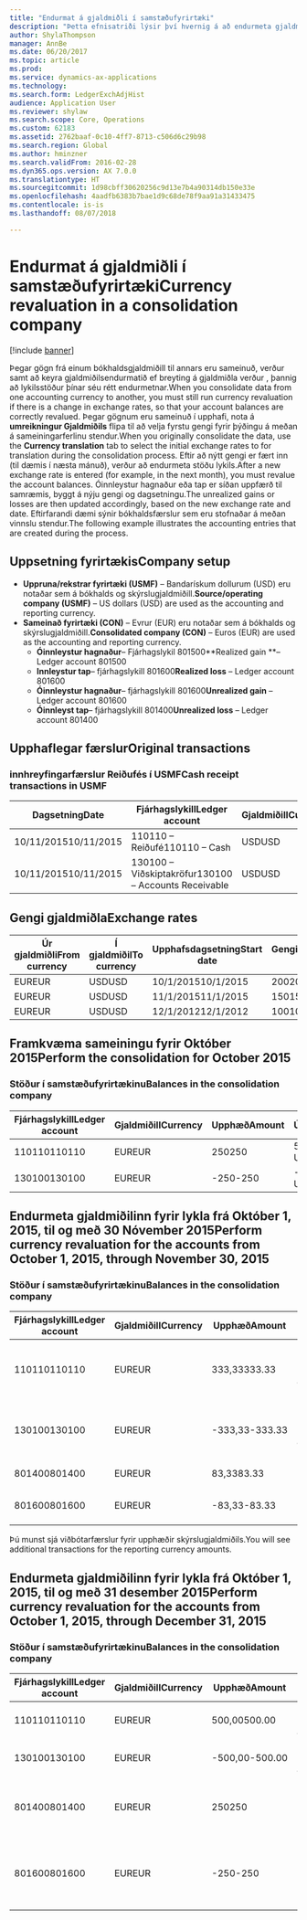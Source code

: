 ```yaml
---
title: "Endurmat á gjaldmiðli í samstæðufyrirtæki"
description: "Þetta efnisatriði lýsir því hvernig á að endurmeta gjaldmiðil í samstæðufyrirtæki."
author: ShylaThompson
manager: AnnBe
ms.date: 06/20/2017
ms.topic: article
ms.prod: 
ms.service: dynamics-ax-applications
ms.technology: 
ms.search.form: LedgerExchAdjHist
audience: Application User
ms.reviewer: shylaw
ms.search.scope: Core, Operations
ms.custom: 62183
ms.assetid: 2762baaf-0c10-4ff7-8713-c506d6c29b98
ms.search.region: Global
ms.author: hminzner
ms.search.validFrom: 2016-02-28
ms.dyn365.ops.version: AX 7.0.0
ms.translationtype: HT
ms.sourcegitcommit: 1d98cbff30620256c9d13e7b4a90314db150e33e
ms.openlocfilehash: 4aadfb6383b7bae1d9c68de78f9aa91a31433475
ms.contentlocale: is-is
ms.lasthandoff: 08/07/2018

---
```


# <a name="currency-revaluation-in-a-consolidation-company"></a><span data-ttu-id="08838-103">Endurmat á gjaldmiðli í samstæðufyrirtæki</span><span class="sxs-lookup"><span data-stu-id="08838-103">Currency revaluation in a consolidation company</span></span>

[!include [banner](../includes/banner.md)]

<span data-ttu-id="08838-104">Þegar gögn frá einum bókhaldsgjaldmiðill til annars eru sameinuð, verður samt að keyra gjaldmiðilsendurmatið ef breyting á gjaldmiðla verður , þannig að lykilsstöður þínar séu rétt endurmetnar.</span><span class="sxs-lookup"><span data-stu-id="08838-104">When you consolidate data from one accounting currency to another, you must still run currency revaluation if there is a change in exchange rates, so that your account balances  are correctly revalued.</span></span> <span data-ttu-id="08838-105">Þegar gögnum eru sameinuð í upphafi, nota á **umreikningur Gjaldmiðils** flipa til að velja fyrstu gengi fyrir þýðingu á meðan á sameiningarferlinu stendur.</span><span class="sxs-lookup"><span data-stu-id="08838-105">When you originally consolidate the data, use the **Currency translation** tab to select the initial exchange rates to for translation during the consolidation process.</span></span> <span data-ttu-id="08838-106">Eftir að nýtt gengi er fært inn (til dæmis í næsta mánuð), verður að endurmeta stöðu lykils.</span><span class="sxs-lookup"><span data-stu-id="08838-106">After a new exchange rate is entered (for example, in the next month), you must revalue the account balances.</span></span> <span data-ttu-id="08838-107">Óinnleystur hagnaður eða tap er síðan uppfærð til samræmis, byggt á nýju gengi og dagsetningu.</span><span class="sxs-lookup"><span data-stu-id="08838-107">The unrealized gains or losses are then updated accordingly, based on the new exchange rate and date.</span></span> <span data-ttu-id="08838-108">Eftirfarandi dæmi sýnir bókhaldsfærslur sem eru stofnaðar á meðan vinnslu stendur.</span><span class="sxs-lookup"><span data-stu-id="08838-108">The following example illustrates the accounting entries that are created during the process.</span></span>

## <a name="company-setup"></a><span data-ttu-id="08838-109">Uppsetning fyrirtækis</span><span class="sxs-lookup"><span data-stu-id="08838-109">Company setup</span></span>
-   <span data-ttu-id="08838-110">**Uppruna/rekstrar fyrirtæki (USMF)** – Bandarískum dollurum (USD) eru notaðar sem á bókhalds og skýrslugjaldmiðill.</span><span class="sxs-lookup"><span data-stu-id="08838-110">**Source/operating company (USMF)** – US dollars (USD) are used as the accounting and reporting currency.</span></span>
-   <span data-ttu-id="08838-111">**Sameinað fyrirtæki (CON)** – Evrur (EUR) eru notaðar sem á bókhalds og skýrslugjaldmiðill.</span><span class="sxs-lookup"><span data-stu-id="08838-111">**Consolidated company (CON)** – Euros (EUR) are used as the accounting and reporting currency.</span></span>
    -   <span data-ttu-id="08838-112">**Óinnleystur hagnaður**– Fjárhagslykil 801500</span><span class="sxs-lookup"><span data-stu-id="08838-112">**Realized gain **– Ledger account 801500</span></span>
    -   <span data-ttu-id="08838-113">**Innleystur tap**– fjárhagslykill 801600</span><span class="sxs-lookup"><span data-stu-id="08838-113">**Realized loss** – Ledger account 801600</span></span>
    -   <span data-ttu-id="08838-114">**Óinnleystur hagnaður**– fjárhagslykill 801600</span><span class="sxs-lookup"><span data-stu-id="08838-114">**Unrealized gain** – Ledger account 801600</span></span>
    -   <span data-ttu-id="08838-115">**Óinnleyst tap**– fjárhagslykill 801400</span><span class="sxs-lookup"><span data-stu-id="08838-115">**Unrealized loss** – Ledger account 801400</span></span>

## <a name="original-transactions"></a><span data-ttu-id="08838-116">Upphaflegar færslur</span><span class="sxs-lookup"><span data-stu-id="08838-116">Original transactions</span></span>
### <a name="cash-receipt-transactions-in-usmf"></a><span data-ttu-id="08838-117">innhreyfingarfærslur Reiðufés í USMF</span><span class="sxs-lookup"><span data-stu-id="08838-117">Cash receipt transactions in USMF</span></span>

| <span data-ttu-id="08838-118">Dagsetning</span><span class="sxs-lookup"><span data-stu-id="08838-118">Date</span></span>       | <span data-ttu-id="08838-119">Fjárhagslykill</span><span class="sxs-lookup"><span data-stu-id="08838-119">Ledger account</span></span>               | <span data-ttu-id="08838-120">Gjaldmiðill</span><span class="sxs-lookup"><span data-stu-id="08838-120">Currency</span></span> | <span data-ttu-id="08838-121">Upphæð</span><span class="sxs-lookup"><span data-stu-id="08838-121">Amount</span></span> |
|------------|------------------------------|----------|--------|
| <span data-ttu-id="08838-122">10/11/2015</span><span class="sxs-lookup"><span data-stu-id="08838-122">10/11/2015</span></span> | <span data-ttu-id="08838-123">110110 – Reiðufé</span><span class="sxs-lookup"><span data-stu-id="08838-123">110110 – Cash</span></span>                | <span data-ttu-id="08838-124">USD</span><span class="sxs-lookup"><span data-stu-id="08838-124">USD</span></span>      | <span data-ttu-id="08838-125">500</span><span class="sxs-lookup"><span data-stu-id="08838-125">500</span></span>    |
| <span data-ttu-id="08838-126">10/11/2015</span><span class="sxs-lookup"><span data-stu-id="08838-126">10/11/2015</span></span> | <span data-ttu-id="08838-127">130100 – Viðskiptakröfur</span><span class="sxs-lookup"><span data-stu-id="08838-127">130100 – Accounts Receivable</span></span> | <span data-ttu-id="08838-128">USD</span><span class="sxs-lookup"><span data-stu-id="08838-128">USD</span></span>      | <span data-ttu-id="08838-129">-500</span><span class="sxs-lookup"><span data-stu-id="08838-129">-500</span></span>   |

## <a name="exchange-rates"></a><span data-ttu-id="08838-130">Gengi gjaldmiðla</span><span class="sxs-lookup"><span data-stu-id="08838-130">Exchange rates</span></span>

| <span data-ttu-id="08838-131">Úr gjaldmiðli</span><span class="sxs-lookup"><span data-stu-id="08838-131">From currency</span></span> | <span data-ttu-id="08838-132">Í gjaldmiðil</span><span class="sxs-lookup"><span data-stu-id="08838-132">To currency</span></span> | <span data-ttu-id="08838-133">Upphafsdagsetning</span><span class="sxs-lookup"><span data-stu-id="08838-133">Start date</span></span> | <span data-ttu-id="08838-134">Gengi</span><span class="sxs-lookup"><span data-stu-id="08838-134">Exchange rate</span></span> |
|---------------|-------------|------------|---------------|
| <span data-ttu-id="08838-135">EUR</span><span class="sxs-lookup"><span data-stu-id="08838-135">EUR</span></span>           | <span data-ttu-id="08838-136">USD</span><span class="sxs-lookup"><span data-stu-id="08838-136">USD</span></span>         | <span data-ttu-id="08838-137">10/1/2015</span><span class="sxs-lookup"><span data-stu-id="08838-137">10/1/2015</span></span>  | <span data-ttu-id="08838-138">200</span><span class="sxs-lookup"><span data-stu-id="08838-138">200</span></span>           |
| <span data-ttu-id="08838-139">EUR</span><span class="sxs-lookup"><span data-stu-id="08838-139">EUR</span></span>           | <span data-ttu-id="08838-140">USD</span><span class="sxs-lookup"><span data-stu-id="08838-140">USD</span></span>         | <span data-ttu-id="08838-141">11/1/2015</span><span class="sxs-lookup"><span data-stu-id="08838-141">11/1/2015</span></span>  | <span data-ttu-id="08838-142">150</span><span class="sxs-lookup"><span data-stu-id="08838-142">150</span></span>           |
| <span data-ttu-id="08838-143">EUR</span><span class="sxs-lookup"><span data-stu-id="08838-143">EUR</span></span>           | <span data-ttu-id="08838-144">USD</span><span class="sxs-lookup"><span data-stu-id="08838-144">USD</span></span>         | <span data-ttu-id="08838-145">12/1/2012</span><span class="sxs-lookup"><span data-stu-id="08838-145">12/1/2012</span></span>  | <span data-ttu-id="08838-146">100</span><span class="sxs-lookup"><span data-stu-id="08838-146">100</span></span>           |

## <a name="perform-the-consolidation-for-october-2015"></a><span data-ttu-id="08838-147">Framkvæma sameiningu fyrir Október 2015</span><span class="sxs-lookup"><span data-stu-id="08838-147">Perform the consolidation for October 2015</span></span>
### <a name="balances-in-the-consolidation-company"></a><span data-ttu-id="08838-148">Stöður í samstæðufyrirtækinu</span><span class="sxs-lookup"><span data-stu-id="08838-148">Balances in the consolidation company</span></span>

| <span data-ttu-id="08838-149">Fjárhagslykill</span><span class="sxs-lookup"><span data-stu-id="08838-149">Ledger account</span></span> | <span data-ttu-id="08838-150">Gjaldmiðill</span><span class="sxs-lookup"><span data-stu-id="08838-150">Currency</span></span> | <span data-ttu-id="08838-151">Upphæð</span><span class="sxs-lookup"><span data-stu-id="08838-151">Amount</span></span> | <span data-ttu-id="08838-152">Útreikningur</span><span class="sxs-lookup"><span data-stu-id="08838-152">Calculation</span></span>    |
|----------------|----------|--------|----------------|
| <span data-ttu-id="08838-153">110110</span><span class="sxs-lookup"><span data-stu-id="08838-153">110110</span></span>         | <span data-ttu-id="08838-154">EUR</span><span class="sxs-lookup"><span data-stu-id="08838-154">EUR</span></span>      | <span data-ttu-id="08838-155">250</span><span class="sxs-lookup"><span data-stu-id="08838-155">250</span></span>    | <span data-ttu-id="08838-156">500 USD × 50%</span><span class="sxs-lookup"><span data-stu-id="08838-156">500 USD × 50%</span></span>  |
| <span data-ttu-id="08838-157">130100</span><span class="sxs-lookup"><span data-stu-id="08838-157">130100</span></span>         | <span data-ttu-id="08838-158">EUR</span><span class="sxs-lookup"><span data-stu-id="08838-158">EUR</span></span>      | <span data-ttu-id="08838-159">-250</span><span class="sxs-lookup"><span data-stu-id="08838-159">-250</span></span>   | <span data-ttu-id="08838-160">-500 USD × 50%</span><span class="sxs-lookup"><span data-stu-id="08838-160">-500 USD × 50%</span></span> |

## <a name="perform-currency-revaluation-for-the-accounts-from-october-1-2015-through-november-30-2015"></a><span data-ttu-id="08838-161">Endurmeta gjaldmiðilinn fyrir lykla frá Október 1, 2015, til og með 30 Nóvember 2015</span><span class="sxs-lookup"><span data-stu-id="08838-161">Perform currency revaluation for the accounts from October 1, 2015, through November 30, 2015</span></span>
### <a name="balances-in-the-consolidation-company"></a><span data-ttu-id="08838-162">Stöður í samstæðufyrirtækinu</span><span class="sxs-lookup"><span data-stu-id="08838-162">Balances in the consolidation company</span></span>

| <span data-ttu-id="08838-163">Fjárhagslykill</span><span class="sxs-lookup"><span data-stu-id="08838-163">Ledger account</span></span> | <span data-ttu-id="08838-164">Gjaldmiðill</span><span class="sxs-lookup"><span data-stu-id="08838-164">Currency</span></span> | <span data-ttu-id="08838-165">Upphæð</span><span class="sxs-lookup"><span data-stu-id="08838-165">Amount</span></span>  | <span data-ttu-id="08838-166">Útreikningur</span><span class="sxs-lookup"><span data-stu-id="08838-166">Calculation</span></span>                        |
|----------------|----------|---------|------------------------------------|
| <span data-ttu-id="08838-167">110110</span><span class="sxs-lookup"><span data-stu-id="08838-167">110110</span></span>         | <span data-ttu-id="08838-168">EUR</span><span class="sxs-lookup"><span data-stu-id="08838-168">EUR</span></span>      | <span data-ttu-id="08838-169">333,33</span><span class="sxs-lookup"><span data-stu-id="08838-169">333.33</span></span>  | <span data-ttu-id="08838-170">Upprunaleg upphæð uppá 500 × 66,6667%</span><span class="sxs-lookup"><span data-stu-id="08838-170">Original amount of 500 × 66.6667%</span></span>  |
| <span data-ttu-id="08838-171">130100</span><span class="sxs-lookup"><span data-stu-id="08838-171">130100</span></span>         | <span data-ttu-id="08838-172">EUR</span><span class="sxs-lookup"><span data-stu-id="08838-172">EUR</span></span>      | <span data-ttu-id="08838-173">-333,33</span><span class="sxs-lookup"><span data-stu-id="08838-173">-333.33</span></span> | <span data-ttu-id="08838-174">Upprunaleg upphæð uppá -500 × 66,6667%</span><span class="sxs-lookup"><span data-stu-id="08838-174">Original amount of -500 × 66.6667%</span></span> |
| <span data-ttu-id="08838-175">801400</span><span class="sxs-lookup"><span data-stu-id="08838-175">801400</span></span>         | <span data-ttu-id="08838-176">EUR</span><span class="sxs-lookup"><span data-stu-id="08838-176">EUR</span></span>      | <span data-ttu-id="08838-177">83,33</span><span class="sxs-lookup"><span data-stu-id="08838-177">83.33</span></span>   | <span data-ttu-id="08838-178">333,33 – 250</span><span class="sxs-lookup"><span data-stu-id="08838-178">333.33 – 250</span></span>                       |
| <span data-ttu-id="08838-179">801600</span><span class="sxs-lookup"><span data-stu-id="08838-179">801600</span></span>         | <span data-ttu-id="08838-180">EUR</span><span class="sxs-lookup"><span data-stu-id="08838-180">EUR</span></span>      | <span data-ttu-id="08838-181">-83,33</span><span class="sxs-lookup"><span data-stu-id="08838-181">-83.33</span></span>  | <span data-ttu-id="08838-182">-333,33 – (-250)</span><span class="sxs-lookup"><span data-stu-id="08838-182">-333.33 – (-250)</span></span>                   |

<span data-ttu-id="08838-183">Þú munst sjá viðbótarfærslur fyrir upphæðir skýrslugjaldmiðils.</span><span class="sxs-lookup"><span data-stu-id="08838-183">You will see additional transactions for the reporting currency amounts.</span></span>

## <a name="perform-currency-revaluation-for-the-accounts-from-october-1-2015-through-december-31-2015"></a><span data-ttu-id="08838-184">Endurmeta gjaldmiðilinn fyrir lykla frá Október 1, 2015, til og með 31 desember 2015</span><span class="sxs-lookup"><span data-stu-id="08838-184">Perform currency revaluation for the accounts from October 1, 2015, through December 31, 2015</span></span>
### <a name="balances-in-the-consolidation-company"></a><span data-ttu-id="08838-185">Stöður í samstæðufyrirtækinu</span><span class="sxs-lookup"><span data-stu-id="08838-185">Balances in the consolidation company</span></span>

| <span data-ttu-id="08838-186">Fjárhagslykill</span><span class="sxs-lookup"><span data-stu-id="08838-186">Ledger account</span></span> | <span data-ttu-id="08838-187">Gjaldmiðill</span><span class="sxs-lookup"><span data-stu-id="08838-187">Currency</span></span> | <span data-ttu-id="08838-188">Upphæð</span><span class="sxs-lookup"><span data-stu-id="08838-188">Amount</span></span>  | <span data-ttu-id="08838-189">Útreikningur</span><span class="sxs-lookup"><span data-stu-id="08838-189">Calculation</span></span>                                          |
|----------------|----------|---------|------------------------------------------------------|
| <span data-ttu-id="08838-190">110110</span><span class="sxs-lookup"><span data-stu-id="08838-190">110110</span></span>         | <span data-ttu-id="08838-191">EUR</span><span class="sxs-lookup"><span data-stu-id="08838-191">EUR</span></span>      | <span data-ttu-id="08838-192">500,00</span><span class="sxs-lookup"><span data-stu-id="08838-192">500.00</span></span>  | <span data-ttu-id="08838-193">Upprunaleg upphæð uppá 500 × 1</span><span class="sxs-lookup"><span data-stu-id="08838-193">Original amount of 500 × 1</span></span>                           |
| <span data-ttu-id="08838-194">130100</span><span class="sxs-lookup"><span data-stu-id="08838-194">130100</span></span>         | <span data-ttu-id="08838-195">EUR</span><span class="sxs-lookup"><span data-stu-id="08838-195">EUR</span></span>      | <span data-ttu-id="08838-196">-500,00</span><span class="sxs-lookup"><span data-stu-id="08838-196">-500.00</span></span> | <span data-ttu-id="08838-197">Upprunaleg upphæð uppá -500 × 1</span><span class="sxs-lookup"><span data-stu-id="08838-197">Original amount of -500 × 1</span></span>                          |
| <span data-ttu-id="08838-198">801400</span><span class="sxs-lookup"><span data-stu-id="08838-198">801400</span></span>         | <span data-ttu-id="08838-199">EUR</span><span class="sxs-lookup"><span data-stu-id="08838-199">EUR</span></span>      | <span data-ttu-id="08838-200">250</span><span class="sxs-lookup"><span data-stu-id="08838-200">250</span></span>     | <span data-ttu-id="08838-201">500 – 333.33 = 166.67 166.67 + 83.33 = 250</span><span class="sxs-lookup"><span data-stu-id="08838-201">500 – 333.33 = 166.67 166.67 + 83.33 = 250</span></span>           |
| <span data-ttu-id="08838-202">801600</span><span class="sxs-lookup"><span data-stu-id="08838-202">801600</span></span>         | <span data-ttu-id="08838-203">EUR</span><span class="sxs-lookup"><span data-stu-id="08838-203">EUR</span></span>      | <span data-ttu-id="08838-204">-250</span><span class="sxs-lookup"><span data-stu-id="08838-204">-250</span></span>    | <span data-ttu-id="08838-205">-500 – (-333.33) = -166.67 -166.67 + (-83.33) = -250</span><span class="sxs-lookup"><span data-stu-id="08838-205">-500 – (-333.33) = -166.67 -166.67 + (-83.33) = -250</span></span> |






